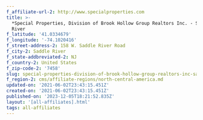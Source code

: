 ```yaml
---
f_affiliate-url-2: http://www.specialproperties.com
title: >-
  *Special Properties, Division of Brook Hollow Group Realtors Inc. - Saddle
  River
f_latitude: '41.0334679'
f_longitude: '-74.1020416'
f_street-address-2: 158 W. Saddle River Road­
f_city-2: Saddle River­
f_state-addbreviated-2: NJ­
f_country-2: United States
f_zip-code-2: '7458'
slug: special-properties-division-of-brook-hollow-group-realtors-inc-saddle-river
f_region-2: cms/affiliate-regions/north-central-america.md
updated-on: '2021-06-02T23:43:15.451Z'
created-on: '2021-06-02T23:43:15.451Z'
published-on: '2023-12-05T18:21:52.835Z'
layout: '[all-affiliates].html'
tags: all-affiliates
---
```



